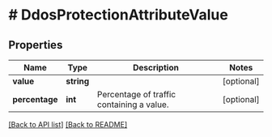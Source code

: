 # # DdosProtectionAttributeValue

## Properties

Name | Type | Description | Notes
------------ | ------------- | ------------- | -------------
**value** | **string** |  | [optional] 
**percentage** | **int** | Percentage of traffic containing a value. | [optional] 


[[Back to API list]](../../README.md#endpoints) [[Back to README]](../../README.md)
